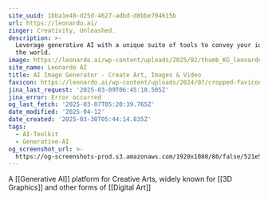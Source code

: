 ```yaml
---
site_uuid: 1bba1e40-d25d-4627-adbd-d8bbe704615b
url: https://leonardo.ai/
zinger: Creativity, Unleashed.
description: >-
  Leverage generative AI with a unique suite of tools to convey your ideas to
  the world.
image: https://leonardo.ai/wp-content/uploads/2025/02/thumb_KG_leonardo.jpg
site_name: Leonardo AI
title: AI Image Generator - Create Art, Images & Video
favicon: https://leonardo.ai/wp-content/uploads/2024/07/cropped-favicon-192x192.png
jina_last_request: '2025-03-09T06:45:18.505Z'
jina_error: Error occurred
og_last_fetch: '2025-03-07T05:20:39.765Z'
date_modified: '2025-04-12'
date_created: '2025-03-30T05:44:14.835Z'
tags:
  - AI-Toolkit
  - Generative-AI
og_screenshot_url: >-
  https://og-screenshots-prod.s3.amazonaws.com/1920x1080/80/false/521e5ac2caae7c1329cab144e2791c24a1796bd541224e5822b7c54440f1beeb.jpeg
---
```



























































A [[Generative AI]] platform for Creative Arts, widely known for [[3D Graphics]] and other forms of [[Digital Art]]



